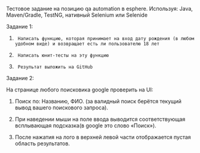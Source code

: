 Тестовое задание на позицию qa automation в esphere.
Используя: Java, Maven/Gradle, TestNG, нативный Selenium или Selenide

Задание 1:

 

1)      Написать функцию, которая принимает на вход дату рождения (в любом удобном виде) и возвращает есть ли пользователю 18 лет

2)      Написать юнит-тесты на эту функцию

3)      Результат выложить на GitHub

 

Задание 2:

На странице любого поисковика google проверить на UI:

1) Поиск по: Названию, ФИО. (за валидный поиск берётся текущий вывод вашего поискового запроса).

2) При наведении мыши на поле ввода выводится соответствующая всплывающая подсказка(в google это слово «Поиск»).

3) После нажатия на лого в верхней левой части отображается пустая область результатов.
